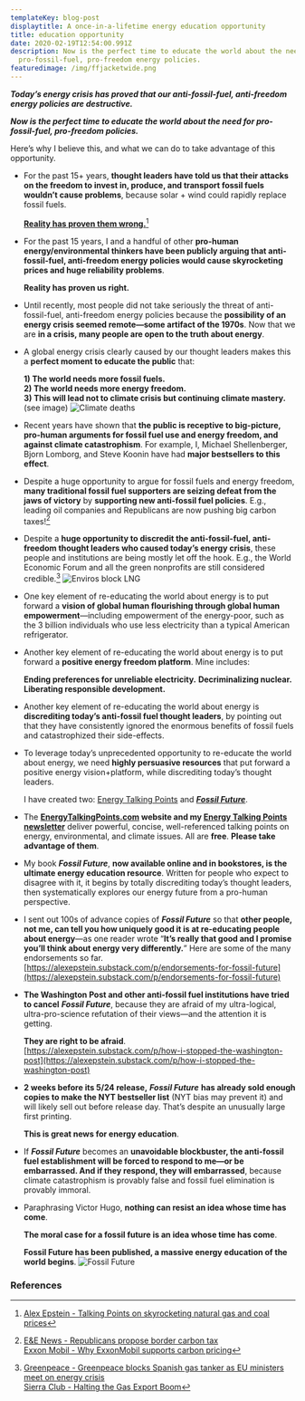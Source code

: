 ```yaml
---
templateKey: blog-post
displaytitle: A once-in-a-lifetime energy education opportunity
title: education opportunity
date: 2020-02-19T12:54:00.991Z
description: Now is the perfect time to educate the world about the need for
  pro-fossil-fuel, pro-freedom energy policies.
featuredimage: /img/ffjacketwide.png
---
```

***Today’s energy crisis has proved that our anti-fossil-fuel, anti-freedom energy policies are destructive.***

***Now is the perfect time to educate the world about the need for pro-fossil-fuel, pro-freedom policies.***

Here’s why I believe this, and what we can do to take advantage of this opportunity.

- ​​For the past 15+ years, **thought leaders have told us that their attacks on the freedom to invest in, produce, and transport fossil fuels wouldn’t cause problems**, because solar + wind could rapidly replace fossil fuels.

    **[Reality has proven them wrong.](https://alexepstein.substack.com/p/talking-points-on-skyrocketing-natural)**[^1]

- For the past 15 years, I and a handful of other **pro-human energy/environmental thinkers have been publicly arguing that anti-fossil-fuel, anti-freedom energy policies would cause skyrocketing prices and huge reliability problems**.

    **Reality has proven us right.**

- Until recently, most people did not take seriously the threat of anti-fossil-fuel, anti-freedom energy policies because the **possibility of an energy crisis seemed remote—some artifact of the 1970s**. Now that we are **in a crisis, many people are open to the truth about energy**.

- A global energy crisis clearly caused by our thought leaders makes this a **perfect moment to educate the public** that:

    **1) The world needs more fossil fuels.**\
    **2) The world needs more energy freedom.**\
    **3) This will lead not to climate crisis but continuing climate mastery.** (see image)
![Climate deaths](/img/art-03-more-fossil-fuel-use-plummeting-climate-related-disaster-deaths.png)

- Recent years have shown that **the public is receptive to big-picture, pro-human arguments for fossil fuel use and energy freedom, and against climate catastrophism**. For example, I, Michael Shellenberger, Bjorn Lomborg, and Steve Koonin have had **major bestsellers to this effect**.

- Despite a huge opportunity to argue for fossil fuels and energy freedom, **many traditional fossil fuel supporters are seizing defeat from the jaws of victory** by **supporting new anti-fossil fuel policies**. E.g., leading oil companies and Republicans are now pushing big carbon taxes![^2]

- Despite a **huge opportunity to discredit the anti-fossil-fuel, anti-freedom thought leaders who caused today’s energy crisis**, these people and institutions are being mostly let off the hook. E.g., the World Economic Forum and all the green nonprofits are still considered credible.[^3]
![Enviros block LNG](/img/lngblockade.png)

- One key element of re-educating the world about energy is to put forward a **vision of global human flourishing through global human empowerment**—including empowerment of the energy-poor, such as the 3 billion individuals who use less electricity than a typical American refrigerator.

- Another key element of re-educating the world about energy is to put forward a **positive energy freedom platform**. Mine includes:

    **Ending preferences for unreliable electricity.**
    **Decriminalizing nuclear.**
    **Liberating responsible development.**

- Another key element of re-educating the world about energy is **discrediting today’s anti-fossil fuel thought leaders**, by pointing out that they have consistently ignored the enormous benefits of fossil fuels and catastrophized their side-effects.

- To leverage today’s unprecedented opportunity to re-educate the world about energy, we need **highly persuasive resources** that put forward a positive energy vision+platform, while discrediting today’s thought leaders.

    I have created two: [Energy Talking Points](https://energytalkingpoints.com/) and ***[Fossil Future](https://www.amazon.com/Fossil-Future-Flourishing-Requires-Gas-Not-ebook/dp/B098M3Y7VC?&tag=thoughtful0f-20)***.

- The **[EnergyTalkingPoints.com](https://energytalkingpoints.com/) website and my [Energy Talking Points newsletter](https://alexepstein.substack.com/)** deliver powerful, concise, well-referenced talking points on energy, environmental, and climate issues. All are **free**. **Please take advantage of them**.

- My book ***Fossil Future***, **now available online and in bookstores, is the ultimate energy education resource**. Written for people who expect to disagree with it, it begins by totally discrediting today’s thought leaders, then systematically explores our energy future from a pro-human perspective.

- I sent out 100s of advance copies of ***Fossil Future*** so that **other people, not me, can tell you how uniquely good it is at re-educating people about energy**—as one reader wrote “**It’s really that good and I promise you’ll think about energy very differently.**” Here are some of the many endorsements so far.\
    [https://alexepstein.substack.com/p/endorsements-for-fossil-future](https://alexepstein.substack.com/p/endorsements-for-fossil-future)

- **The Washington Post and other anti-fossil fuel institutions have tried to cancel** ***Fossil Future***, because they are afraid of my ultra-logical, ultra-pro-science refutation of their views—and the attention it is getting.

    **They are right to be afraid**.\
    [https://alexepstein.substack.com/p/how-i-stopped-the-washington-post](https://alexepstein.substack.com/p/how-i-stopped-the-washington-post)

- **2 weeks before its 5/24 release,** ***Fossil Future*** **has already sold enough copies to make the NYT bestseller list** (NYT bias may prevent it) and will likely sell out before release day. That’s despite an unusually large first printing.

    **This is great news for energy education**.

- If ***Fossil Future*** becomes an **unavoidable blockbuster, the anti-fossil fuel establishment will be forced to respond to me—or be embarrassed. And if they respond, they will embarrassed**, because climate catastrophism is provably false and fossil fuel elimination is provably immoral.

- Paraphrasing Victor Hugo, **nothing can resist an idea whose time has come**.

    **The moral case for a fossil future is an idea whose time has come**.

    **Fossil Future has been published, a massive energy education of the world begins**.
![Fossil Future](/img/ffjacket.jpeg)


### References

[^1]: [Alex Epstein - Talking Points on skyrocketing natural gas and coal prices](https://alexepstein.substack.com/p/talking-points-on-skyrocketing-natural)

[^2]:
    [E&E News - Republicans propose border carbon tax](https://www.eenews.net/articles/republicans-propose-border-carbon-tax/)\
    [Exxon Mobil - Why ExxonMobil supports carbon pricing](https://energyfactor.exxonmobil.com/perspectives/supports-carbon-pricing/)

[^3]:
    [Greenpeace - Greenpeace blocks Spanish gas tanker as EU ministers meet on energy crisis](https://www.greenpeace.org/eu-unit/issues/climate-energy/45886/greenpeace-blocks-spanish-gas-tanker-as-eu-ministers-meet-on-energy-crisis/)\
    [Sierra Club - Halting the Gas Export Boom](https://www.sierraclub.org/sierra/2021-6-winter/feature/halting-gas-export-boom)